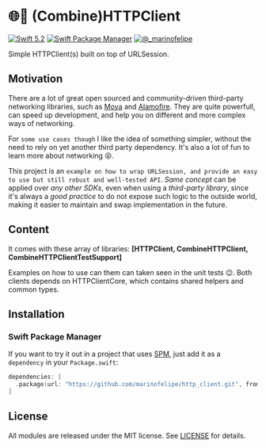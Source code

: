 # 🌐🚜 (Combine)HTTPClient

[![Swift 5.2](https://img.shields.io/badge/swift-5.2-ED523F.svg?style=flat)](https://swift.org/download/)
[![Swift Package Manager](https://rawgit.com/jlyonsmith/artwork/master/SwiftPackageManager/swiftpackagemanager-compatible.svg)](https://swift.org/package-manager/)
[![@_marinofelipe](https://img.shields.io/badge/contact-@_marinofelipe-5AA9E7.svg?style=flat)](https://twitter.com/_marinofelipe)

Simple HTTPClient(s) built on top of URLSession.

## Motivation

There are a lot of great open sourced and community-driven third-party networking libraries, such as [Moya](https://github.com/Moya/Moya) and [Alamofire](https://github.com/Alamofire/Alamofire). They are quite powerfull, can speed up development, and help you on different and more complex ways of networking.

For `some use cases though` I like the idea of something simpler, without the need to rely on yet another third party dependency. It's also a lot of fun to learn more about networking 😝.

This project is an `example on how to wrap URLSession, and provide an easy to use but still robust and well-tested API`. 
*Same concept* can be applied over *any other SDKs*, even when using a *third-party library*, since it's always a *good practice* to do not expose such logic to the outside world, making it easier to maintain and swap implementation in the future.

## Content
It comes with these array of libraries: **[HTTPClient, CombineHTTPClient, CombineHTTPClientTestSupport]**

Examples on how to use can them can taken seen in the unit tests 😉.
Both clients depends on HTTPClientCore, which contains shared helpers and common types.

## Installation

### Swift Package Manager

If you want to try it out in a project that uses [SPM](https://swift.org/package-manager/), just add it as a `dependency` in your `Package.swift`:

``` swift
dependencies: [
  .package(url: "https://github.com/marinofelipe/http_client.git", from: "0.0.1")
]
```

## License

All modules are released under the MIT license. See [LICENSE](LICENSE) for details.
